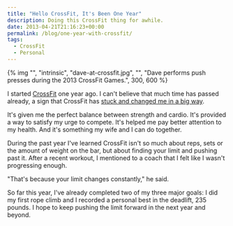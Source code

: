 ```yaml
---
title: "Hello CrossFit, It's Been One Year"
description: Doing this CrossFit thing for awhile.
date: 2013-04-21T21:16:23+00:00
permalink: /blog/one-year-with-crossfit/
tags:
  - CrossFit
  - Personal
---
```


{% img "", "intrinsic", "dave-at-crossfit.jpg", "", "Dave performs push presses during the 2013 CrossFit Games.", 300, 600 %}

I started [CrossFit](http://www.crossfit.com/) one year ago. I can't believe that much time has passed already, a sign that CrossFit has [stuck and changed me in a big way](/blog/number-34/).

It's given me the perfect balance between strength and cardio. It's provided a way to satisfy my urge to compete. It's helped me pay better attention to my health. And it's something my wife and I can do together.

During the past year I've learned CrossFit isn't so much about reps, sets or the amount of weight on the bar, but about finding your limit and pushing past it. After a recent workout, I mentioned to a coach that I felt like I wasn't progressing enough.

"That's because your limit changes constantly," he said.

So far this year, I've already completed two of my three major goals: I did my first rope climb and I recorded a personal best in the deadlift, 235 pounds. I hope to keep pushing the limit forward in the next year and beyond.
